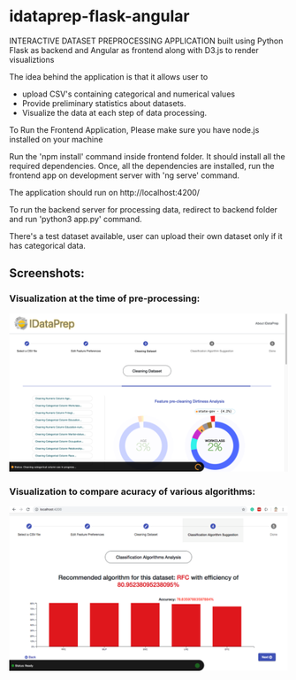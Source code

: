 # idataprep-flask-angular

INTERACTIVE DATASET PREPROCESSING APPLICATION built using Python Flask as backend and Angular as frontend along with D3.js to render visualiztions

The idea behind the application is that it allows user to 
- upload CSV's containing categorical and numerical values
- Provide preliminary statistics about datasets.
- Visualize the data at each step of data processing.

To Run the Frontend Application,
Please make sure you have node.js installed on your machine

Run the 'npm install' command inside frontend folder. It should install all the required dependencies. Once, all the dependencies are installed, run the frontend app on development server with 'ng serve' command.

The application should run on http://localhost:4200/

To run the backend server for processing data, redirect to backend folder and run 'python3 app.py' command.

There's a test dataset available, user can upload their own dataset only if it has categorical data.

## Screenshots:

### Visualization at the time of pre-processing:

![alt text](https://raw.githubusercontent.com/shahaadesh5/idataprep-flask-angular/master/screenshots/viz1.png)

### Visualization to compare acuracy of various algorithms:

![alt text](https://raw.githubusercontent.com/shahaadesh5/idataprep-flask-angular/master/screenshots/viz2.png)

